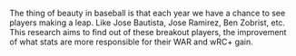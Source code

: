 The thing of beauty in baseball is that each year we have a chance to see players making a leap. Like Jose Bautista, Jose Ramirez, Ben Zobrist, etc. This research aims to find out of these breakout players, the improvement of what stats are more responsible for their WAR and wRC+ gain. 

